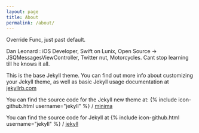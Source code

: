 ```yaml
---
layout: page
title: About
permalink: /about/
---
```

Override Func, just past default.

Dan Leonard
: iOS Developer, Swift on Lunix, Open Source -> JSQMessagesViewController, Twitter nut, Motorcycles. Cant stop learning till he knows it all.

This is the base Jekyll theme. You can find out more info about customizing your Jekyll theme, as well as basic Jekyll usage documentation at [jekyllrb.com](http://jekyllrb.com/)

You can find the source code for the Jekyll new theme at:
{% include icon-github.html username="jekyll" %} /
[minima](https://github.com/jekyll/minima)

You can find the source code for Jekyll at
{% include icon-github.html username="jekyll" %} /
[jekyll](https://github.com/jekyll/jekyll)
